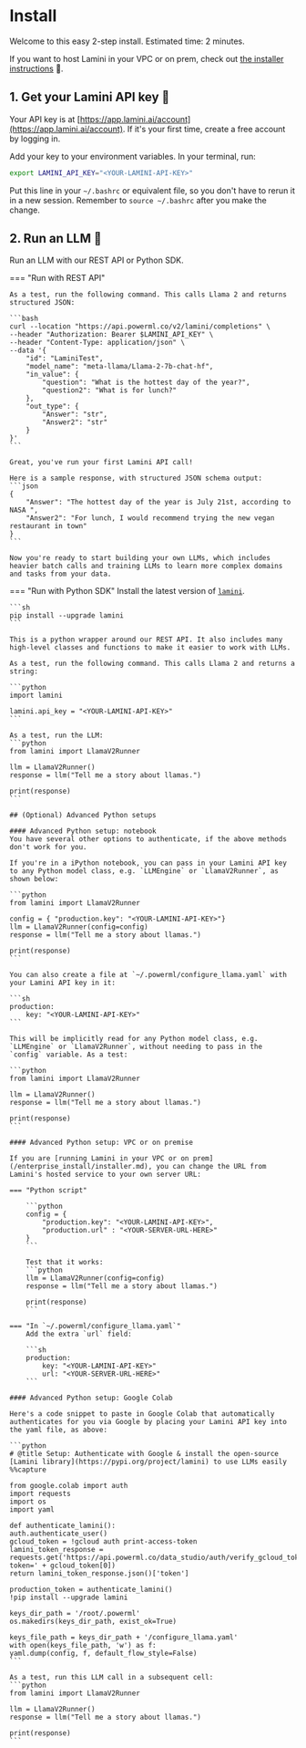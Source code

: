 # Install

Welcome to this easy 2-step install. Estimated time: 2 minutes.

If you want to host Lamini in your VPC or on prem, check out [the installer instructions](/enterprise_install/installer.md) 🔗.

## 1. Get your Lamini API key 🔑
Your API key is at [https://app.lamini.ai/account](https://app.lamini.ai/account). If it's your first time, create a free account by logging in.


Add your key to your environment variables. In your terminal, run:
```bash
export LAMINI_API_KEY="<YOUR-LAMINI-API-KEY>"
```
Put this line in your `~/.bashrc` or equivalent file, so you don't have to rerun it in a new session. Remember to `source ~/.bashrc` after you make the change.

## 2. Run an LLM 🦙

Run an LLM with our REST API or Python SDK.

=== "Run with REST API"

    As a test, run the following command. This calls Llama 2 and returns structured JSON:

    ```bash
    curl --location "https://api.powerml.co/v2/lamini/completions" \
    --header "Authorization: Bearer $LAMINI_API_KEY" \
    --header "Content-Type: application/json" \
    --data '{
        "id": "LaminiTest",
        "model_name": "meta-llama/Llama-2-7b-chat-hf",
        "in_value": {
            "question": "What is the hottest day of the year?",
            "question2": "What is for lunch?"
        },
        "out_type": {
            "Answer": "str",
            "Answer2": "str"
        }
    }'
    ```

    Great, you've run your first Lamini API call! 

    Here is a sample response, with structured JSON schema output:
    ```json
    {
        "Answer": "The hottest day of the year is July 21st, according to NASA ",
        "Answer2": "For lunch, I would recommend trying the new vegan restaurant in town"
    }
    ```

    Now you're ready to start building your own LLMs, which includes heavier batch calls and training LLMs to learn more complex domains and tasks from your data.

=== "Run with Python SDK"
    Install the latest version of [`lamini`](https://pypi.org/project/lamini/).

    ```sh
    pip install --upgrade lamini
    ```

    This is a python wrapper around our REST API. It also includes many high-level classes and functions to make it easier to work with LLMs.

    As a test, run the following command. This calls Llama 2 and returns a string:

    ```python
    import lamini

    lamini.api_key = "<YOUR-LAMINI-API-KEY>"
    ```

    As a test, run the LLM:
    ```python
    from lamini import LlamaV2Runner
    
    llm = LlamaV2Runner()
    response = llm("Tell me a story about llamas.")
    
    print(response)
    ```

    ## (Optional) Advanced Python setups

    #### Advanced Python setup: notebook
    You have several other options to authenticate, if the above methods don't work for you.

    If you're in a iPython notebook, you can pass in your Lamini API key to any Python model class, e.g. `LLMEngine` or `LlamaV2Runner`, as shown below:

    ```python
    from lamini import LlamaV2Runner
    
    config = { "production.key": "<YOUR-LAMINI-API-KEY>"}
    llm = LlamaV2Runner(config=config)
    response = llm("Tell me a story about llamas.")

    print(response)
    ```

    You can also create a file at `~/.powerml/configure_llama.yaml` with your Lamini API key in it:

    ```sh
    production:
        key: "<YOUR-LAMINI-API-KEY>"
    ```

    This will be implicitly read for any Python model class, e.g. `LLMEngine` or `LlamaV2Runner`, without needing to pass in the `config` variable. As a test:

    ```python
    from lamini import LlamaV2Runner
    
    llm = LlamaV2Runner()
    response = llm("Tell me a story about llamas.")

    print(response)
    ```

    #### Advanced Python setup: VPC or on premise

    If you are [running Lamini in your VPC or on prem](/enterprise_install/installer.md), you can change the URL from Lamini's hosted service to your own server URL:

    === "Python script"

        ```python
        config = { 
            "production.key": "<YOUR-LAMINI-API-KEY>",
            "production.url" : "<YOUR-SERVER-URL-HERE>"
        }
        ```

        Test that it works:
        ```python
        llm = LlamaV2Runner(config=config)
        response = llm("Tell me a story about llamas.")
        
        print(response)
        ```

    === "In `~/.powerml/configure_llama.yaml`"
        Add the extra `url` field:

        ```sh
        production:
            key: "<YOUR-LAMINI-API-KEY>"
            url: "<YOUR-SERVER-URL-HERE>"
        ```

    #### Advanced Python setup: Google Colab

    Here's a code snippet to paste in Google Colab that automatically authenticates for you via Google by placing your Lamini API key into the yaml file, as above:

    ```python
    # @title Setup: Authenticate with Google & install the open-source [Lamini library](https://pypi.org/project/lamini) to use LLMs easily
    %%capture

    from google.colab import auth
    import requests
    import os
    import yaml

    def authenticate_lamini():
    auth.authenticate_user()
    gcloud_token = !gcloud auth print-access-token
    lamini_token_response = requests.get('https://api.powerml.co/data_studio/auth/verify_gcloud_token?token=' + gcloud_token[0])
    return lamini_token_response.json()['token']

    production_token = authenticate_lamini()
    !pip install --upgrade lamini

    keys_dir_path = '/root/.powerml'
    os.makedirs(keys_dir_path, exist_ok=True)

    keys_file_path = keys_dir_path + '/configure_llama.yaml'
    with open(keys_file_path, 'w') as f:
    yaml.dump(config, f, default_flow_style=False)
    ```

    As a test, run this LLM call in a subsequent cell:
    ```python
    from lamini import LlamaV2Runner

    llm = LlamaV2Runner()
    response = llm("Tell me a story about llamas.")

    print(response)
    ```